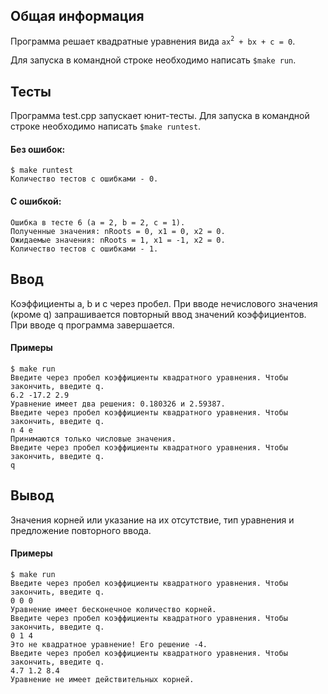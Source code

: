 ## Общая информация
Программа решает квадратные уравнения вида `ax`<sup>`2`</sup>` + bx + c = 0`.


Для запуска в командной строке необходимо написать ```$make run```.

##  Тесты
Программа test.cpp запускает юнит-тесты.
Для запуска в командной строке необходимо написать ```$make runtest```.

#### Без ошибок:
```
$ make runtest
Количество тестов с ошибками - 0.
```

#### С ошибкой:
```
Ошибка в тесте 6 (a = 2, b = 2, c = 1).
Полученные значения: nRoots = 0, x1 = 0, x2 = 0.
Ожидаемые значения: nRoots = 1, x1 = -1, x2 = 0.
Количество тестов с ошибками - 1.
```

## Ввод
Коэффициенты a, b и c через пробел. При вводе нечислового значения (кроме  q) запрашивается повторный ввод значений коэффициентов. При вводе q программа завершается.

####  Примеры
```
$ make run
Введите через пробел коэффициенты квадратного уравнения. Чтобы закончить, введите q.
6.2 -17.2 2.9
Уравнение имеет два решения: 0.180326 и 2.59387.
Введите через пробел коэффициенты квадратного уравнения. Чтобы закончить, введите q.
n 4 e
Принимаются только числовые значения.
Введите через пробел коэффициенты квадратного уравнения. Чтобы закончить, введите q.
q
```

## Вывод
Значения корней или указание на их отсутствие, тип уравнения и предложение повторного ввода.

#### Примеры
```
$ make run
Введите через пробел коэффициенты квадратного уравнения. Чтобы закончить, введите q.
0 0 0
Уравнение имеет бесконечное количество корней.
Введите через пробел коэффициенты квадратного уравнения. Чтобы закончить, введите q.
0 1 4
Это не квадратное уравнение! Его решение -4.
Введите через пробел коэффициенты квадратного уравнения. Чтобы закончить, введите q.
4.7 1.2 8.4
Уравнение не имеет действительных корней.
```


